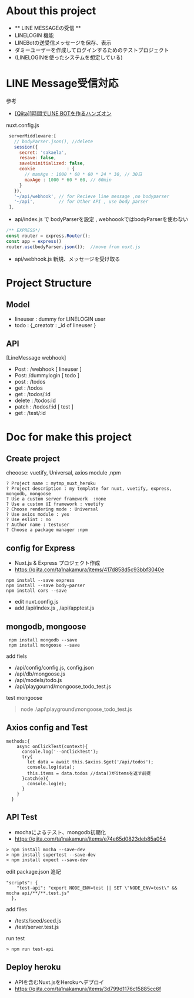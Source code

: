 # About this project
 - ** LINE MESSAGEの受信 **
 - LINELOGIN 機能
 - LINEBotの送受信メッセージを保存、表示
 - ダミーユーザーを作成してログインするためのテストプロジェクト
 - (LINELOGINを使ったシステムを想定している)

# LINE Message受信対応
参考
 - [[Qiita]1時間でLINE BOTを作るハンズオン]([https://qiita.com/n0bisuke/items/ceaa09ef8898bee8369d)

 nuxt.config.js 

 ```js :nuxt.config.js 
  serverMiddleware:[
    // bodyParser.json(), //delete
    session({
      secret: 'sakaela',
      resave: false,
      saveUninitialized: false,
      cookie            : {
        // maxAge : 1000 * 60 * 60 * 24 * 30, // 30日
        maxAge : 1000 * 60 * 60, // 60min
      }
    }),
    '~/api/webhook', // for Recieve line message ,no bodyparser
    '~/api',         // for Other API , use body parser
  ],
 ```
 - api/index.js で bodyParserを設定 , webhoookではbodyParserを使わない
 ```js :api/index.js
 /** EXPRESS*/
const router = express.Router();
const app = express()
router.use(bodyParser.json());  //move from nuxt.js
 ```
- api/webhook.js 新規、メッセージを受け取る

# Project Structure
## Model
  - lineuser : dummy for LINELOGIN user
  - todo     : {_creatotr : _id of lineuser }
## API
[LineMessage webhook]
- Post : /webhook
[ lineuser ]
 - Post: /dummylogin
 [ todo ]
 - post   : /todos
 - get    : /todos
 - get    : /todos/:id
 - delete : /todos:id
 - patch  : /todos/:id
[ test ]
- get     : /test/:id

# Doc for make this project
## Create project
cheoose: vuetify, Universal, axios module ,npm
```
? Project name : mytmp_nuxt_heroku
? Project description : my template for nuxt, vuetify, express, mongodb, mongoose
? Use a custom server framework  :none
? Use a custom UI framework : vuetify
? Choose rendering mode : Universal
? Use axios module : yes
? Use eslint : no
? Author name : testuser
? Choose a package manager :npm
```
## config for Express
- Nuxt.js & Express プロジェクト作成
- https://qiita.com/ta1nakamura/items/417d858d5c93bbf3040e

```
npm install --save express
npm install --save body-parser
npm install cors --save
```
- edit nuxt.config.js
- add /api/index.js , /api/apptest.js

## mongodb, mongoose

```
 npm install mongodb --save
 npm install mongoose --save
```
add fiels
- /api/config/config.js, config.json
- /api/db/mongoose.js
- /api/models/todo.js
- /api/playgournd/mongoose_todo_test.js

test mongoose
> node .\api\playground\mongoose_todo_test.js

## Axios config and Test
```html:index.vue
methods:{
    async onClickTest(context){
      console.log('--onClickTest');
      try{
        let data = await this.$axios.$get('/api/todos');
        console.log(data);
        this.items = data.todos //data()がitemsを返す前提
      }catch(e){
        console.log(e);
      }
    }
  }
```

## API Test
 - mochaによるテスト、mongodb初期化
 - https://qiita.com/ta1nakamura/items/e74e65d0823deb85a054

 ```
 > npm install mocha --save-dev
 > npm install supertest --save-dev
 > npm install expect --save-dev
 ```

edit package.json
追記
```
"scripts": {
    "test-api": "export NODE_ENV=test || SET \"NODE_ENV=test\" && mocha api/**/**.test.js"
  },
```

add files
 - /tests/seed/seed.js
 - /test/server.test.js

run test
```
> npm run test-api
```

## Deploy heroku
- APIを含むNuxt.jsをHerokuへデプロイ
- https://qiita.com/ta1nakamura/items/3d799d1176c15885cc6f


